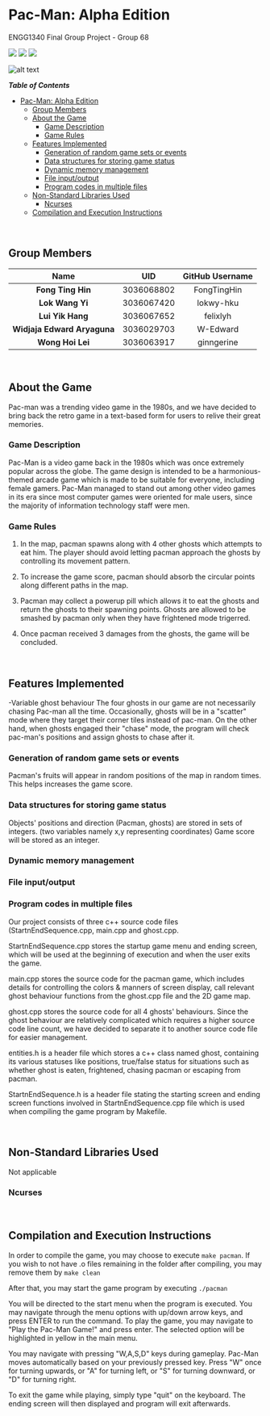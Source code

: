 # Pac-Man: Alpha Edition
ENGG1340 Final Group Project - Group 68

![](https://img.shields.io/badge/Exam%20Preparation-Low-red) ![](https://img.shields.io/badge/Stress%20Levels-High-critical) ![](https://img.shields.io/badge/C%2B%2B%20-100%25-brightgreen)

![alt text](https://m.media-amazon.com/images/S/aplus-media-library-service-media/aab7335f-9acf-46b6-bd3b-ee09c407e7ca.__CR0,0,970,300_PT0_SX970_V1___.jpg)

***Table of Contents***

- [Pac-Man: Alpha Edition](#pac-man-alpha-edition)
  - [Group Members](#group-members)
  - [About the Game](#about-the-game)
    - [Game Description](#game-description)
    - [Game Rules](#game-rules)
  - [Features Implemented](#features-implemented)
    - [Generation of random game sets or events](#generation-of-random-game-sets-or-events)
    - [Data structures for storing game status](#data-structures-for-storing-game-status)
    - [Dynamic memory management](#dynamic-memory-management)
    - [File input/output](#file-inputoutput)
    - [Program codes in multiple files](#program-codes-in-multiple-files)
  - [Non-Standard Libraries Used](#non-standard-libraries-used)
    - [Ncurses](#ncurses)
  - [Compilation and Execution Instructions](#compilation-and-execution-instructions)

<br>

## Group Members
|  Name  |  UID  |  GitHub Username  |
| :------------:  |  :------------: |  :------------: |
|  **Fong Ting Hin**  |  3036068802  | FongTingHin
|  **Lok Wang Yi**  |  3036067420  | lokwy-hku
|  **Lui Yik Hang**  |  3036067652  | felixlyh
|  **Widjaja Edward Aryaguna**  |  3036029703  | W-Edward
|  **Wong Hoi Lei**  |  3036063917  | ginngerine

<br>

##  About the Game
Pac-man was a trending video game in the 1980s, and we have decided to bring back the retro game in a text-based form for users to relive their great memories. 

###  Game Description
Pac-Man is a video game back in the 1980s which was once extremely popular across the globe. The game design is intended to be a harmonious-themed arcade game which is made to be suitable for everyone, including female gamers. Pac-Man managed to stand out among other video games in its era since most computer games were oriented for male users, since the majority of information technology staff were men.

###  Game Rules

1. In the map, pacman spawns along with 4 other ghosts which attempts to eat him. The player should avoid letting pacman approach the ghosts by controlling its movement pattern.

2. To increase the game score, pacman should absorb the circular points along different paths in the map.

3. Pacman may collect a powerup pill which allows it to eat the ghosts and return the ghosts to their spawning points. Ghosts are allowed to be smashed by pacman only when they have frightened mode trigerred.

4. Once pacman received 3 damages from the ghosts, the game will be concluded.

<br>

##  Features Implemented

-Variable ghost behaviour
  The four ghosts in our game are not necessarily chasing Pac-man all the time. Occasionally, ghosts will be in a "scatter" mode where they target their corner tiles instead of pac-man.  On the other hand, when ghosts engaged their "chase" mode, the program will check pac-man's positions and assign ghosts to chase after it.

### Generation of random game sets or events
 Pacman's fruits will appear in random positions of the map in random times. This helps increases the game score.

### Data structures for storing game status
 Objects' positions and direction (Pacman, ghosts) are stored in sets of integers. (two variables namely x,y representing coordinates)
 Game score will be stored as an integer.

### Dynamic memory management


### File input/output


### Program codes in multiple files

Our project consists of three c++ source code files (StartnEndSequence.cpp, main.cpp and ghost.cpp.

StartnEndSequence.cpp stores the startup game menu and ending screen, which will be used at the beginning of execution and when the user exits the game.

main.cpp stores the source code for the pacman game, which includes details for controlling the colors & manners of screen display, call relevant ghost behaviour functions from the ghost.cpp file and the 2D game map.

ghost.cpp stores the source code for all 4 ghosts' behaviours. Since the ghost behaviour are relatively complicated which requires a higher source code line count, we have decided to separate it to another source code file for easier management.

entities.h is a header file which stores a c++ class named ghost, containing its various statuses like positions, true/false status for situations such as whether ghost is eaten, frightened, chasing pacman or escaping from pacman.

StartnEndSequence.h is a header file stating the starting screen and ending screen functions involved in StartnEndSequence.cpp file which is used when compiling the game program by Makefile.

<br>

## Non-Standard Libraries Used
Not applicable

### Ncurses


<br>

## Compilation and Execution Instructions
In order to compile the game, you may choose to execute `make pacman`.
If you wish to not have .o files remaining in the folder after compiling, you may remove them by `make clean`

After that, you may start the game program by executing `./pacman`

You will be directed to the start menu when the program is executed. You may navigate through the menu options with up/down arrow keys, and press ENTER to run the command. To play the game, you may navigate to "Play the Pac-Man Game!" and press enter. The selected option will be highlighted in yellow in the main menu.

You may navigate with pressing "W,A,S,D" keys during gameplay.
Pac-Man moves automatically based on your previously pressed key.
Press "W" once for turning upwards, or "A" for turning left, or "S" for turning downward, or "D" for turning right.

To exit the game while playing, simply type "quit" on the keyboard. The ending screen will then displayed and program will exit afterwards.
